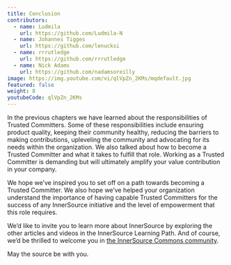 ```yaml
---
title: Conclusion
contributors:
  - name: Ludmila
    url: https://github.com/Ludmila-N
  - name: Johannes Tigges
    url: https://github.com/lenucksi
  - name: rrrutledge
    url: https://github.com/rrrutledge
  - name: Nick Adams
    url: https://github.com/nadamsoreilly
image: https://img.youtube.com/vi/qlVpZn_2KMs/mqdefault.jpg
featured: false
weight: 8
youtubeCode: qlVpZn_2KMs
---
```

<div class="paragraph">
<p>In the previous chapters we have learned about the responsibilities of Trusted Committers.
Some of these responsibilities include ensuring product quality, keeping their community healthy, reducing the barriers to making contributions, upleveling the community and advocating for its needs within the organization.
We also talked about how to become a Trusted Committer and what it takes to fulfill that role.
Working as a Trusted Committer is demanding but will ultimately amplify your value contribution in your company.</p>
</div>
<div class="paragraph">
<p>We hope we&#8217;ve inspired you to set off on a path towards becoming a Trusted Committer.
We also hope we&#8217;ve helped your organization understand the importance of having capable Trusted Committers for the success of any InnerSource initiative and the level of empowerment that this role requires.</p>
</div>
<div class="paragraph">
<p>We’d like to invite you to learn more about InnerSource by exploring the other articles and videos in the InnerSource Learning Path.
And of course, we’d be thrilled to welcome you in <a href="http://www.innersourcecommons.org/">the InnerSource Commons community</a>.</p>
</div>
<div class="paragraph">
<p>May the source be with you.</p>
</div>
<!--- This file autogenerated from https://github.com/InnerSourceCommons/InnerSourceLearningPath/blob/main/scripts -->